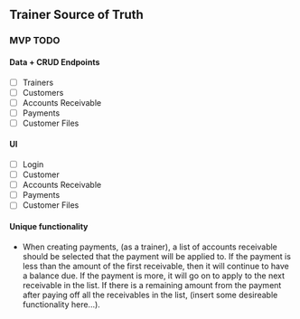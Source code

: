 ## Trainer Source of Truth
### MVP TODO
#### Data + CRUD Endpoints
- [ ] Trainers
- [ ] Customers
- [ ] Accounts Receivable
- [ ] Payments
- [ ] Customer Files
#### UI 
- [ ] Login
- [ ] Customer
- [ ] Accounts Receivable
- [ ] Payments
- [ ] Customer Files

#### Unique functionality
- When creating payments, (as a trainer), a list of accounts receivable should be selected that the payment will be applied to. If the payment is less than the amount of the first receivable, then it will continue to have a balance due. If the payment is more, it will go on to apply to the next receivable in the list. If there is a remaining amount from the payment after paying off all the receivables in the list, (insert some desireable functionality here...).